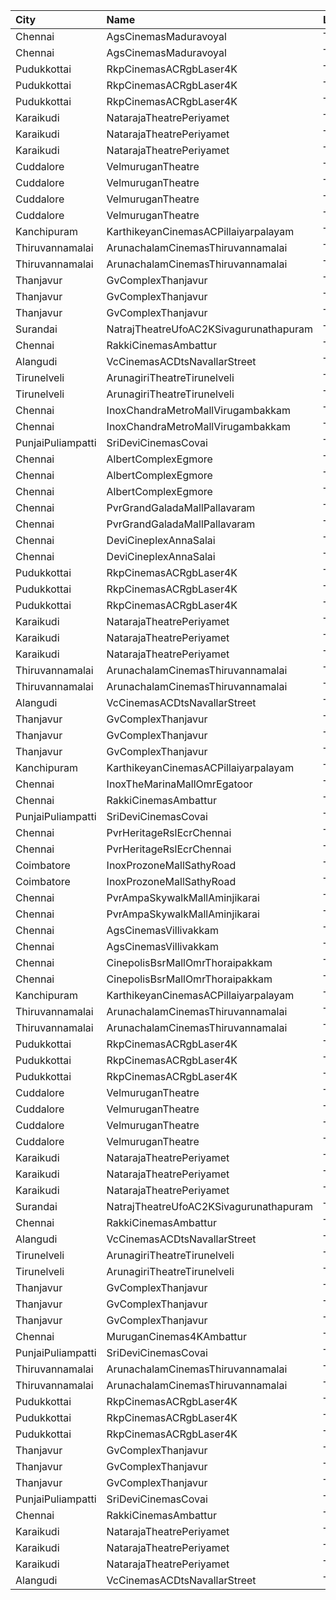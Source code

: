 | City              | Name                                   | Language |  Time | Type            | Price | Capacity | Booked |
| :---------------- | :------------------------------------- | :------- | ----: | :-------------- | ----: | -------: | -----: |
| Chennai           | AgsCinemasMaduravoyal                  | Tamil    | 10:10 | Pearl           |   60₹ |       12 |      0 |
| Chennai           | AgsCinemasMaduravoyal                  | Tamil    | 10:10 | Diamond         |  150₹ |      119 |      0 |
| Pudukkottai       | RkpCinemasACRgbLaser4K                 | Tamil    | 10:45 | FirstClass      |  120₹ |      196 |     70 |
| Pudukkottai       | RkpCinemasACRgbLaser4K                 | Tamil    | 10:45 | SecondClass     |  120₹ |      126 |      0 |
| Pudukkottai       | RkpCinemasACRgbLaser4K                 | Tamil    | 10:45 | ThirdClass      |  120₹ |       88 |      0 |
| Karaikudi         | NatarajaTheatrePeriyamet               | Tamil    | 10:45 | Balcony         |  130₹ |       72 |     44 |
| Karaikudi         | NatarajaTheatrePeriyamet               | Tamil    | 10:45 | FirstClass      |  120₹ |       65 |     45 |
| Karaikudi         | NatarajaTheatrePeriyamet               | Tamil    | 10:45 | SecondClass     |  120₹ |      242 |    176 |
| Cuddalore         | VelmuruganTheatre                      | Tamil    | 11:00 | MaharajaClass   |  130₹ |      100 |     50 |
| Cuddalore         | VelmuruganTheatre                      | Tamil    | 11:00 | 1FirstClass     |  130₹ |      336 |    170 |
| Cuddalore         | VelmuruganTheatre                      | Tamil    | 11:00 | 2SecondClass    |  100₹ |      104 |     52 |
| Cuddalore         | VelmuruganTheatre                      | Tamil    | 11:00 | 3ThirdClass     |   55₹ |       72 |     36 |
| Kanchipuram       | KarthikeyanCinemasACPillaiyarpalayam   | Tamil    | 11:00 | Elite           |  120₹ |      156 |     79 |
| Thiruvannamalai   | ArunachalamCinemasThiruvannamalai      | Tamil    | 11:15 | FirstClass      |   60₹ |       79 |     39 |
| Thiruvannamalai   | ArunachalamCinemasThiruvannamalai      | Tamil    | 11:15 | SecondClass     |   60₹ |       12 |      6 |
| Thanjavur         | GvComplexThanjavur                     | Tamil    | 11:15 | Balcony         |  130₹ |      108 |     74 |
| Thanjavur         | GvComplexThanjavur                     | Tamil    | 11:15 | I               |  120₹ |       36 |     24 |
| Thanjavur         | GvComplexThanjavur                     | Tamil    | 11:15 | Ii              |  100₹ |      141 |     71 |
| Surandai          | NatrajTheatreUfoAC2KSivagurunathapuram | Tamil    | 11:30 | AC              |  150₹ |       51 |     51 |
| Chennai           | RakkiCinemasAmbattur                   | Tamil    | 11:30 | Executive       |  110₹ |      131 |      0 |
| Alangudi          | VcCinemasACDtsNavallarStreet           | Tamil    | 11:30 | Platinum        |  100₹ |      158 |    104 |
| Tirunelveli       | ArunagiriTheatreTirunelveli            | Tamil    | 11:30 | ACBoxA          |  130₹ |       35 |     16 |
| Tirunelveli       | ArunagiriTheatreTirunelveli            | Tamil    | 11:30 | FirstClassNonAC |  100₹ |      534 |    270 |
| Chennai           | InoxChandraMetroMallVirugambakkam      | Tamil    | 11:40 | Premiere        |   60₹ |        8 |      0 |
| Chennai           | InoxChandraMetroMallVirugambakkam      | Tamil    | 11:40 | Silver          |  153₹ |       45 |      0 |
| PunjaiPuliampatti | SriDeviCinemasCovai                    | Tamil    | 11:45 | FirstClass      |  100₹ |       67 |     34 |
| Chennai           | AlbertComplexEgmore                    | Tamil    | 11:45 | FirstClass      |   95₹ |      158 |     90 |
| Chennai           | AlbertComplexEgmore                    | Tamil    | 11:45 | SecondClass     |   75₹ |       84 |     42 |
| Chennai           | AlbertComplexEgmore                    | Tamil    | 11:45 | ThirdClass      |   50₹ |       28 |     14 |
| Chennai           | PvrGrandGaladaMallPallavaram           | Tamil    | 12:00 | Classic         |   60₹ |       14 |     14 |
| Chennai           | PvrGrandGaladaMallPallavaram           | Tamil    | 12:00 | Prime           |  153₹ |       76 |     28 |
| Chennai           | DeviCineplexAnnaSalai                  | Tamil    | 13:00 | Quartz          |  153₹ |      242 |    122 |
| Chennai           | DeviCineplexAnnaSalai                  | Tamil    | 13:00 | Zircon          |   60₹ |       27 |     27 |
| Pudukkottai       | RkpCinemasACRgbLaser4K                 | Tamil    | 14:15 | FirstClass      |  120₹ |      196 |     50 |
| Pudukkottai       | RkpCinemasACRgbLaser4K                 | Tamil    | 14:15 | SecondClass     |  120₹ |      126 |      0 |
| Pudukkottai       | RkpCinemasACRgbLaser4K                 | Tamil    | 14:15 | ThirdClass      |  120₹ |       88 |      0 |
| Karaikudi         | NatarajaTheatrePeriyamet               | Tamil    | 14:15 | Balcony         |  130₹ |       72 |     44 |
| Karaikudi         | NatarajaTheatrePeriyamet               | Tamil    | 14:15 | FirstClass      |  120₹ |       65 |     45 |
| Karaikudi         | NatarajaTheatrePeriyamet               | Tamil    | 14:15 | SecondClass     |  120₹ |      242 |    176 |
| Thiruvannamalai   | ArunachalamCinemasThiruvannamalai      | Tamil    | 14:30 | FirstClass      |   60₹ |       79 |     39 |
| Thiruvannamalai   | ArunachalamCinemasThiruvannamalai      | Tamil    | 14:30 | SecondClass     |   60₹ |       12 |      6 |
| Alangudi          | VcCinemasACDtsNavallarStreet           | Tamil    | 14:30 | Platinum        |  100₹ |      158 |    104 |
| Thanjavur         | GvComplexThanjavur                     | Tamil    | 14:30 | Balcony         |  130₹ |      108 |     74 |
| Thanjavur         | GvComplexThanjavur                     | Tamil    | 14:30 | I               |  120₹ |       36 |     24 |
| Thanjavur         | GvComplexThanjavur                     | Tamil    | 14:30 | Ii              |  100₹ |      141 |     71 |
| Kanchipuram       | KarthikeyanCinemasACPillaiyarpalayam   | Tamil    | 14:30 | Elite           |  120₹ |      156 |     79 |
| Chennai           | InoxTheMarinaMallOmrEgatoor            | Tamil    | 15:00 | Club            |  153₹ |       62 |      0 |
| Chennai           | RakkiCinemasAmbattur                   | Tamil    | 15:00 | Executive       |  110₹ |      131 |      0 |
| PunjaiPuliampatti | SriDeviCinemasCovai                    | Tamil    | 15:15 | FirstClass      |  100₹ |       67 |     34 |
| Chennai           | PvrHeritageRslEcrChennai               | Tamil    | 15:45 | Classic         |   60₹ |       11 |     11 |
| Chennai           | PvrHeritageRslEcrChennai               | Tamil    | 15:45 | Prime           |  153₹ |       99 |     53 |
| Coimbatore        | InoxProzoneMallSathyRoad               | Tamil    | 15:50 | Club            |  153₹ |       73 |      0 |
| Coimbatore        | InoxProzoneMallSathyRoad               | Tamil    | 15:50 | Executive       |   60₹ |       10 |      0 |
| Chennai           | PvrAmpaSkywalkMallAminjikarai          | Tamil    | 15:50 | Classic         |   60₹ |        8 |      1 |
| Chennai           | PvrAmpaSkywalkMallAminjikarai          | Tamil    | 15:50 | Prime           |  153₹ |       65 |      2 |
| Chennai           | AgsCinemasVillivakkam                  | Tamil    | 15:55 | Pearl           |   60₹ |        9 |      0 |
| Chennai           | AgsCinemasVillivakkam                  | Tamil    | 15:55 | Diamond         |  150₹ |       73 |      2 |
| Chennai           | CinepolisBsrMallOmrThoraipakkam        | Tamil    | 16:10 | Normal          |   60₹ |        8 |      0 |
| Chennai           | CinepolisBsrMallOmrThoraipakkam        | Tamil    | 16:10 | Executive       |  153₹ |       76 |      0 |
| Kanchipuram       | KarthikeyanCinemasACPillaiyarpalayam   | Tamil    | 18:00 | Elite           |  120₹ |      156 |     79 |
| Thiruvannamalai   | ArunachalamCinemasThiruvannamalai      | Tamil    | 18:15 | FirstClass      |   60₹ |       79 |     39 |
| Thiruvannamalai   | ArunachalamCinemasThiruvannamalai      | Tamil    | 18:15 | SecondClass     |   60₹ |       12 |      6 |
| Pudukkottai       | RkpCinemasACRgbLaser4K                 | Tamil    | 18:15 | FirstClass      |  120₹ |      196 |     60 |
| Pudukkottai       | RkpCinemasACRgbLaser4K                 | Tamil    | 18:15 | SecondClass     |  120₹ |      126 |      0 |
| Pudukkottai       | RkpCinemasACRgbLaser4K                 | Tamil    | 18:15 | ThirdClass      |  120₹ |       88 |      0 |
| Cuddalore         | VelmuruganTheatre                      | Tamil    | 18:15 | MaharajaClass   |  130₹ |      100 |     48 |
| Cuddalore         | VelmuruganTheatre                      | Tamil    | 18:15 | 1FirstClass     |  130₹ |      336 |    168 |
| Cuddalore         | VelmuruganTheatre                      | Tamil    | 18:15 | 2SecondClass    |  100₹ |      104 |     52 |
| Cuddalore         | VelmuruganTheatre                      | Tamil    | 18:15 | 3ThirdClass     |   55₹ |       72 |     36 |
| Karaikudi         | NatarajaTheatrePeriyamet               | Tamil    | 18:15 | Balcony         |  130₹ |       72 |     44 |
| Karaikudi         | NatarajaTheatrePeriyamet               | Tamil    | 18:15 | FirstClass      |  120₹ |       65 |     45 |
| Karaikudi         | NatarajaTheatrePeriyamet               | Tamil    | 18:15 | SecondClass     |  120₹ |      242 |    176 |
| Surandai          | NatrajTheatreUfoAC2KSivagurunathapuram | Tamil    | 18:30 | AC              |  150₹ |       51 |     51 |
| Chennai           | RakkiCinemasAmbattur                   | Tamil    | 18:30 | Executive       |  110₹ |      131 |      0 |
| Alangudi          | VcCinemasACDtsNavallarStreet           | Tamil    | 18:30 | Platinum        |  100₹ |      158 |    104 |
| Tirunelveli       | ArunagiriTheatreTirunelveli            | Tamil    | 18:30 | ACBoxA          |  130₹ |       35 |     16 |
| Tirunelveli       | ArunagiriTheatreTirunelveli            | Tamil    | 18:30 | FirstClassNonAC |  100₹ |      534 |    270 |
| Thanjavur         | GvComplexThanjavur                     | Tamil    | 18:30 | Balcony         |  130₹ |      108 |     74 |
| Thanjavur         | GvComplexThanjavur                     | Tamil    | 18:30 | I               |  120₹ |       36 |     24 |
| Thanjavur         | GvComplexThanjavur                     | Tamil    | 18:30 | Ii              |  100₹ |      141 |     71 |
| Chennai           | MuruganCinemas4KAmbattur               | Tamil    | 18:40 | Diamond         |  110₹ |       80 |      0 |
| PunjaiPuliampatti | SriDeviCinemasCovai                    | Tamil    | 18:45 | FirstClass      |  100₹ |       67 |     34 |
| Thiruvannamalai   | ArunachalamCinemasThiruvannamalai      | Tamil    | 21:45 | FirstClass      |   60₹ |       79 |     39 |
| Thiruvannamalai   | ArunachalamCinemasThiruvannamalai      | Tamil    | 21:45 | SecondClass     |   60₹ |       12 |      6 |
| Pudukkottai       | RkpCinemasACRgbLaser4K                 | Tamil    | 22:00 | FirstClass      |  120₹ |      196 |     50 |
| Pudukkottai       | RkpCinemasACRgbLaser4K                 | Tamil    | 22:00 | SecondClass     |  120₹ |      126 |      0 |
| Pudukkottai       | RkpCinemasACRgbLaser4K                 | Tamil    | 22:00 | ThirdClass      |  120₹ |       88 |      0 |
| Thanjavur         | GvComplexThanjavur                     | Tamil    | 22:00 | Balcony         |  130₹ |      108 |     74 |
| Thanjavur         | GvComplexThanjavur                     | Tamil    | 22:00 | I               |  120₹ |       36 |     24 |
| Thanjavur         | GvComplexThanjavur                     | Tamil    | 22:00 | Ii              |  100₹ |      141 |     71 |
| PunjaiPuliampatti | SriDeviCinemasCovai                    | Tamil    | 22:15 | FirstClass      |  100₹ |       67 |     34 |
| Chennai           | RakkiCinemasAmbattur                   | Tamil    | 22:15 | Executive       |  110₹ |      131 |      0 |
| Karaikudi         | NatarajaTheatrePeriyamet               | Tamil    | 22:15 | Balcony         |  130₹ |       72 |     44 |
| Karaikudi         | NatarajaTheatrePeriyamet               | Tamil    | 22:15 | FirstClass      |  120₹ |       65 |     45 |
| Karaikudi         | NatarajaTheatrePeriyamet               | Tamil    | 22:15 | SecondClass     |  120₹ |      242 |    176 |
| Alangudi          | VcCinemasACDtsNavallarStreet           | Tamil    | 22:30 | Platinum        |  100₹ |      158 |    104 |